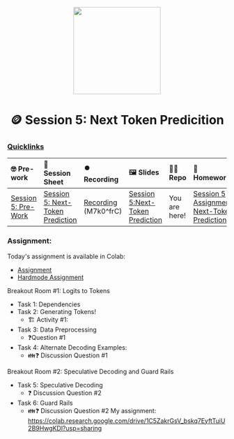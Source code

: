 <p align = "center" draggable=”false” ><img src="https://github.com/AI-Maker-Space/LLM-Dev-101/assets/37101144/d1343317-fa2f-41e1-8af1-1dbb18399719" 
     width="200px"
     height="auto"/>
</p>

<h1 align="center" id="heading">🪙 Session 5: Next Token Predicition</h1>

### [Quicklinks](https://github.com/AI-Maker-Space/LLM-Engineering-Foundations-to-SLMs/tree/main/00_AIM_Quicklinks)

| 🤓 Pre-work | 📰 Session Sheet | ⏺️ Recording     | 🖼️ Slides        | 👨‍💻 Repo         | 📝 Homework      | 📁 Feedback       |
|:-----------------|:-----------------|:-----------------|:-----------------|:-----------------|:-----------------|:-----------------|
| [Session 5: Pre-Work](https://www.notion.so/Session-5-Next-Token-Prediction-Coming-Soon-143cd547af3d8050924afd6a91abf609?pvs=4#2bd78818c2014fb08e7048c22bd28a49) | [Session 5: Next-Token Prediction](https://www.notion.so/Session-5-Next-Token-Prediction-Coming-Soon-143cd547af3d8050924afd6a91abf609#2bd78818c2014fb08e7048c22bd28a49) | [Recording](https://us02web.zoom.us/rec/component-page?action=viewdetailpage&sharelevel=meeting&useWhichPasswd=meeting&clusterId=us02&componentName=need-password&meetingId=JqzzUhKSqrAsSNC2QF2GdPF4LbcFQ8WqtD6x3jkYsZ7U56NF8Rhs4vk84uF9DBmY.9AS2jBwny79nHMg-&originRequestUrl=https%3A%2F%2Fus02web.zoom.us%2Frec%2Fshare%2FOmFyzNrsd6rJxmOI5qUJpNbSMJQnpG9hVY5cGURhcrSdWQCrX6y3_SYcgovCquCF.zVPgOEMnrSkMl-FX) (M7k0^frC) | [Session 5:Next-Token Prediction](https://www.canva.com/design/DAGYRgCRV2k/3xwuCV92aSKKNG7qpockFw/view?utm_content=DAGYRgCRV2k&utm_campaign=designshare&utm_medium=link&utm_source=editor) |  You are here! | [Session 5 Assignment: Next-Token Prediction](https://forms.gle/ptKnENAqUUmkpqyg7) | [Feedback: LLME3 Cohort, Session 5](https://forms.gle/c3ZnsAGZm78xoAUr9) |


### Assignment: 

Today's assignment is available in Colab:
- [Assignment](https://colab.research.google.com/drive/1U1FqxvG1U0mxKoTvJYa3KpUhRuk12LX8?usp=sharing)
- [Hardmode Assignment](https://colab.research.google.com/drive/1mvf-UNbUCIoZlv4atDbEsYNk-RRlBO07?usp=sharing)

Breakout Room #1: Logits to Tokens
- Task 1: Dependencies 
- Task 2: Generating Tokens!
  - 🏗️ Activity #1:
- Task 3: Data Preprocessing
  - ❓Question #1
- Task 4: Alternate Decoding Examples:
  - 👪❓ Discussion Question #1

Breakout Room #2: Speculative Decoding and Guard Rails
- Task 5: Speculative Decoding
  - ❓ Discussion Question #2
- Task 6: Guard Rails
  - 👪❓ Discussion Question #2
My assignment: https://colab.research.google.com/drive/1C5ZakrGsV_bskq7EyftTuiU2B9HwgKDl?usp=sharing
